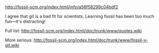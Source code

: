 <http://fossil-scm.org/index.html/info/a56f58299c04bdf2>

I agree that git is a bad fit for scientists.
Learning fossil has been too much fun&#x2014;it's distracting!

Full list: <http://fossil-scm.org/index.html/doc/trunk/www/quotes.wiki>

More serious: <http://fossil-scm.org/index.html/doc/trunk/www/fossil-v-git.wiki>
